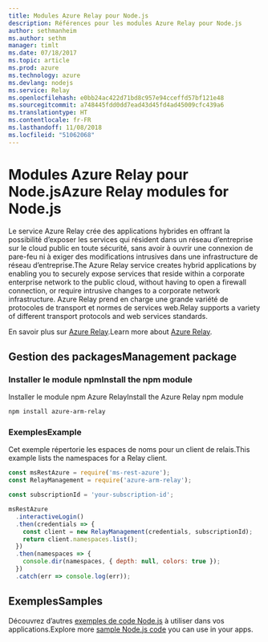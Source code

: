 ```yaml
---
title: Modules Azure Relay pour Node.js
description: Références pour les modules Azure Relay pour Node.js
author: sethmanheim
ms.author: sethm
manager: timlt
ms.date: 07/18/2017
ms.topic: article
ms.prod: azure
ms.technology: azure
ms.devlang: nodejs
ms.service: Relay
ms.openlocfilehash: e0bb24ac422d71bd8c957e94cceffd57bf121e48
ms.sourcegitcommit: a748445fdd0dd7ead43d45fd4ad45009cfc439a6
ms.translationtype: HT
ms.contentlocale: fr-FR
ms.lasthandoff: 11/08/2018
ms.locfileid: "51062068"
---
```

# <a name="azure-relay-modules-for-nodejs"></a><span data-ttu-id="bce50-103">Modules Azure Relay pour Node.js</span><span class="sxs-lookup"><span data-stu-id="bce50-103">Azure Relay modules for Node.js</span></span>

<span data-ttu-id="bce50-104">Le service Azure Relay crée des applications hybrides en offrant la possibilité d’exposer les services qui résident dans un réseau d’entreprise sur le cloud public en toute sécurité, sans avoir à ouvrir une connexion de pare-feu ni à exiger des modifications intrusives dans une infrastructure de réseau d’entreprise.</span><span class="sxs-lookup"><span data-stu-id="bce50-104">The Azure Relay service creates hybrid applications by enabling you to securely expose services that reside within a corporate enterprise network to the public cloud, without having to open a firewall connection, or require intrusive changes to a corporate network infrastructure.</span></span> <span data-ttu-id="bce50-105">Azure Relay prend en charge une grande variété de protocoles de transport et normes de services web.</span><span class="sxs-lookup"><span data-stu-id="bce50-105">Relay supports a variety of different transport protocols and web services standards.</span></span>

<span data-ttu-id="bce50-106">En savoir plus sur [Azure Relay](https://docs.microsoft.com/azure/service-bus-relay/relay-what-is-it).</span><span class="sxs-lookup"><span data-stu-id="bce50-106">Learn more about [Azure Relay](https://docs.microsoft.com/azure/service-bus-relay/relay-what-is-it).</span></span>

## <a name="management-package"></a><span data-ttu-id="bce50-107">Gestion des packages</span><span class="sxs-lookup"><span data-stu-id="bce50-107">Management package</span></span>

### <a name="install-the-npm-module"></a><span data-ttu-id="bce50-108">Installer le module npm</span><span class="sxs-lookup"><span data-stu-id="bce50-108">Install the npm module</span></span>

<span data-ttu-id="bce50-109">Installer le module npm Azure Relay</span><span class="sxs-lookup"><span data-stu-id="bce50-109">Install the Azure Relay npm module</span></span>

```bash
npm install azure-arm-relay
```

### <a name="example"></a><span data-ttu-id="bce50-110">Exemples</span><span class="sxs-lookup"><span data-stu-id="bce50-110">Example</span></span>

<span data-ttu-id="bce50-111">Cet exemple répertorie les espaces de noms pour un client de relais.</span><span class="sxs-lookup"><span data-stu-id="bce50-111">This example lists the namespaces for a Relay client.</span></span>

```javascript
const msRestAzure = require('ms-rest-azure');
const RelayManagement = require('azure-arm-relay');

const subscriptionId = 'your-subscription-id';

msRestAzure
  .interactiveLogin()
  .then(credentials => {
    const client = new RelayManagement(credentials, subscriptionId);
    return client.namespaces.list();
  })
  .then(namespaces => {
    console.dir(namespaces, { depth: null, colors: true });
  })
  .catch(err => console.log(err));
```

## <a name="samples"></a><span data-ttu-id="bce50-112">Exemples</span><span class="sxs-lookup"><span data-stu-id="bce50-112">Samples</span></span>

<span data-ttu-id="bce50-113">Découvrez d’autres [exemples de code Node.js](https://azure.microsoft.com/resources/samples/?platform=nodejs) à utiliser dans vos applications.</span><span class="sxs-lookup"><span data-stu-id="bce50-113">Explore more [sample Node.js code](https://azure.microsoft.com/resources/samples/?platform=nodejs) you can use in your apps.</span></span>
